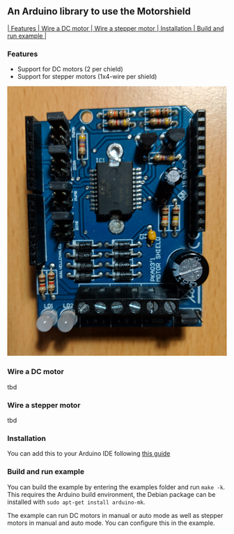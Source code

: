 ## An Arduino library to use the Motorshield

[| Features | ](#Features)
[Wire a DC motor | ](#Wire-a-DC-motor)
[Wire a stepper motor | ](#Wire-a-stepper-motor)
[Installation | ](#Installation)
[Build and run example |](#Build-and-run-example)

### Features
* Support for DC motors (2 per chield)
* Support for stepper motors (1x4-wire per shield)

![Image of motorshield board](/motorshield.png?raw=true)

### Wire a DC motor
tbd

### Wire a stepper motor
tbd

### Installation
You can add this to your Arduino IDE following
[this guide](https://www.arduino.cc/en/guide/libraries)

### Build and run example
You can build the example by entering the examples folder and run
`make -k`. This requires the Arduino build environment, the Debian
package can be installed with `sudo apt-get install arduino-mk`.

The example can run DC motors in manual or auto mode as well as
stepper motors in manual and auto mode. You can configure this in the
example.
